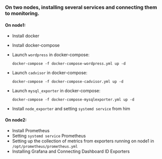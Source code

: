 ### On two nodes, installing several services and connecting them to monitoring.
#### On node1: 
- Install docker
- Install docker-compose
- Launch `wordpress` in docker-compose:

  `docker-compose -f docker-compose-wordpress.yml up -d`
- Launch `cadvisor` in docker-compose:
  
  `docker-compose -f docker-compose-cadvisor.yml up -d`
  
- Launch `mysql_exporter` in docker-compose:
  
   `docker-compose -f docker-compose-mysqlexporter.yml up -d`
 
- Install `node_exporter` and setting `systemd service` from him

#### On node2:

- Install Prometheus
- Setting `systemd service` Prometheus
- Setting up the collection of metrics from exporters running on node1 in `/opt/prometheus/prometheus.yml`
- Installing Grafana and Connecting Dashboard ID Exporters
